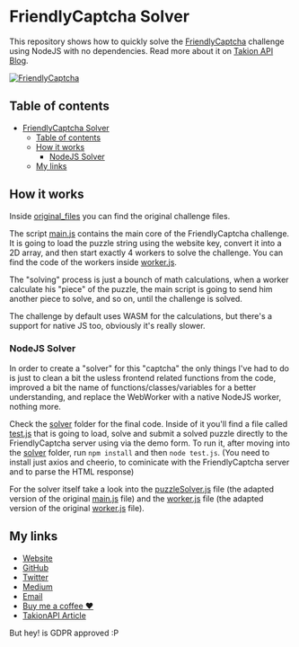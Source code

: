 # FriendlyCaptcha Solver
This repository shows how to quickly solve the [FriendlyCaptcha](https://friendlycaptcha.com/) challenge using NodeJS with no dependencies.
Read more about it on [Takion API Blog](https://blog.takionapi.tech/friendlycaptcha).

[![FriendlyCaptcha](https://i.imgur.com/hvxJhPh.jpeg)](https://blog.takionapi.tech/friendlycaptcha)

## Table of contents
- [FriendlyCaptcha Solver](#friendlycaptcha-solver)
  - [Table of contents](#table-of-contents)
  - [How it works](#how-it-works)
    - [NodeJS Solver](#nodejs-solver)
  - [My links](#my-links)

## How it works
Inside [original_files](/original_files) you can find the original challenge files.

The script [main.js](/original_files/main.js) contains the main core of the FriendlyCaptcha challenge.
It is going to load the puzzle string using the website key, convert it into a 2D array, and then start exactly 4 workers to solve the challenge.
You can find the code of the workers inside [worker.js](/original_files/worker.js).

The "solving" process is just a bounch of math calculations, when a worker calculate his "piece" of the puzzle, the main script is going to send him another piece to solve, and so on, until the challenge is solved.

The challenge by default uses WASM for the calculations, but there's a support for native JS too, obviously it's really slower.

### NodeJS Solver
In order to create a "solver" for this "captcha" the only things I've had to do is just to clean a bit the usless frontend related functions from the code, improved a bit the name of functions/classes/variables for a better understanding, and replace the WebWorker with a native NodeJS worker, nothing more.

Check the [solver](/solver/) folder for the final code. Inside of it you'll find a file called [test.js](/solver/test.js) that is going to load, solve and submit a solved puzzle directly to the FriendlyCaptcha server using via the demo form.
To run it, after moving into the [solver](/solver/) folder, run `npm install` and then `node test.js`. (You need to install just axios and cheerio, to cominicate with the FriendlyCaptcha server and to parse the HTML response)

For the solver itself take a look into the [puzzleSolver.js](/solver/puzzleSolver.js) file (the adapted version of the original [main.js](/original_files/main.js) file) and the [worker.js](/solver/worker.js) file (the adapted version of the original [worker.js](/original_files/worker.js) file).


## My links
- [Website](https://glizzykingdreko.github.io)
- [GitHub](https://github.com/glizzykingdreko)
- [Twitter](https://mobile.twitter.com/glizzykingdreko)
- [Medium](https://medium.com/@glizzykingdreko)
- [Email](mailto:glizzykingdreko@protonmail.com) 
- [Buy me a coffee ❤️](https://www.buymeacoffee.com/glizzykingdreko)
- [TakionAPI Article](https://blog.takionapi.tech/friendlycaptcha)


But hey! is GDPR approved :P